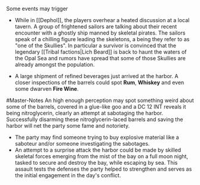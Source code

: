 
Some events may trigger



- While in [[Dephol]], the players overhear a heated discussion at a local tavern. A group of frightened sailors are talking about their recent encounter with a ghostly ship manned by skeletal pirates. The sailors speak of a chilling figure leading the skeletons, a being they refer to as "one of the Skullies". In particular a survivor is convinced that the legendary [[Tribal factions|Lich Beard]] is back to haunt the waters of the Opal Sea and rumors have spread that some of those Skullies are already amongst the population.

- A large shipment of refined beverages just arrived at the harbor. A closer inspections of the barrels could spot **Rum**, **Whiskey** and even some dwarven **Fire Wine**. 

#Master-Notes An high enough perception may spot something weird about some of the barrels, covered in a glue-like goo and a DC 12 INT reveals it being nitroglycerin, clearly an attempt at sabotaging the harbor. Successfully disarming these nitroglycerin-laced barrels and saving the harbor will net the party some fame and notoriety.

- The party may find someone trying to buy explosive material like a saboteur and/or someone investigating the sabotages. 
- An attempt to a surprise attack the harbor could be made by skilled skeletal forces emerging from the mist of the bay on a full moon night, tasked to secure and destroy the bay, while escaping by sea. This assault tests the defenses the party helped to strengthen and serves as the initial engagement in the day's conflict.